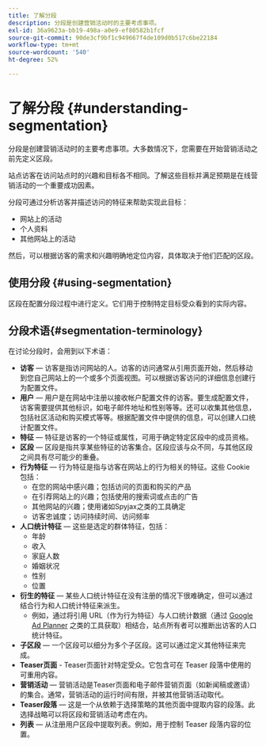 ```yaml
---
title: 了解分段
description: 分段是创建营销活动时的主要考虑事项。
exl-id: 36a9623a-bb19-498a-a0e9-ef80582b1fcf
source-git-commit: 90de3cf9bf1c949667f4de109d0b517c6be22184
workflow-type: tm+mt
source-wordcount: '540'
ht-degree: 52%

---
```


# 了解分段 {#understanding-segmentation}

分段是创建营销活动时的主要考虑事项。大多数情况下，您需要在开始营销活动之前先定义区段。

站点访客在访问站点时的兴趣和目标各不相同。了解这些目标并满足预期是在线营销活动的一个重要成功因素。

分段可通过分析访客并描述访问的特征来帮助实现此目标：

* 网站上的活动
* 个人资料
* 其他网站上的活动

然后，可以根据访客的需求和兴趣明确地定位内容，具体取决于他们匹配的区段。

## 使用分段 {#using-segmentation}

区段在配置分段过程中进行定义。它们用于控制特定目标受众看到的实际内容。<!--Segments are defined in [Configuring Segmentation](/help/sites-administering/campaign-segmentation.md). They are used to steer the actual content seen by a specific target audience.-->

## 分段术语{#segmentation-terminology}

在讨论分段时，会用到以下术语：

* **访客**  — 访客是指访问网站的人。访客的访问通常从引用页面开始，然后移动到您自己网站上的一个或多个页面视图。可以根据访客访问的详细信息创建行为配置文件。
* **用户**  — 用户是在网站中注册以接收帐户配置文件的访客。要生成配置文件，访客需要提供其他标识，如电子邮件地址和性别等等。还可以收集其他信息，包括社区活动和购买模式等等。根据配置文件中提供的信息，可以创建人口统计配置文件。
* **特征**  — 特征是访客的一个特征或属性，可用于确定特定区段中的成员资格。
* **区段**  — 区段是指共享某些特征的访客集合。区段应该与众不同，与其他区段之间具有尽可能少的重叠。
* **行为特征**  — 行为特征是指与访客在网站上的行为相关的特征。这些 Cookie 包括：
   * 在您的网站中感兴趣；包括访问的页面和购买的产品
   * 在引荐网站上的兴趣；包括使用的搜索词或点击的广告
   * 其他网站的兴趣；使用诸如Spyjax之类的工具确定
   * 访客忠诚度；访问持续时间、访问频率
* **人口统计特征**  — 这些是选定的群体特征，包括：
   * 年龄
   * 收入
   * 家庭人数
   * 婚姻状况
   * 性别
   * 位置
* **衍生的特征**  — 某些人口统计特征在没有注册的情况下很难确定，但可以通过结合行为和人口统计特征来派生。
   * 例如，通过将引用 URL（作为行为特征）与人口统计数据（通过 [Google Ad Planner](https://www.google.com/adplanner/) 之类的工具获取）相结合，站点所有者可以推断出访客的人口统计特征。
* **子区段**  — 一个区段可以细分为多个子区段。这可以通过定义其他特征来完成。
* **Teaser页面**  - Teaser页面针对特定受众。它包含可在 Teaser 段落中使用的可重用内容。
* **营销活动**  — 营销活动是Teaser页面和电子邮件营销页面（如新闻稿或邀请）的集合。通常，营销活动的运行时间有限，并被其他营销活动取代。
* **Teaser段落**  — 这是一个从依赖于选择策略的其他页面中提取内容的段落。此选择战略可以将区段和营销活动考虑在内。
* **列表**  — 从注册用户区段中提取列表。例如，用于控制 Teaser 段落内容的位置。
